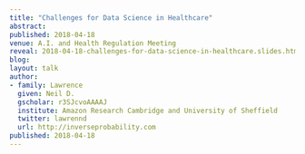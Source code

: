 ```yaml
---
title: "Challenges for Data Science in Healthcare"
abstract: 
published: 2018-04-18
venue: A.I. and Health Regulation Meeting
reveal: 2018-04-18-challenges-for-data-science-in-healthcare.slides.html
blog: 
layout: talk
author:
- family: Lawrence
  given: Neil D.
  gscholar: r3SJcvoAAAAJ
  institute: Amazon Research Cambridge and University of Sheffield
  twitter: lawrennd
  url: http://inverseprobability.com
published: 2018-04-18
---
```

